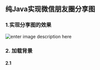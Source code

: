 纯Java实现微信朋友圈分享图
-------------------------------------
### 1.实现分享图的效果
![enter image description here](https://lh3.googleusercontent.com/u5Ee3nhBzzBMp58ONj51Z561R4kJ9SS-0BmnZvsxCZF0B0LEUWNYDfI-8amHcTONEXxrZzmhFS8 "朋友圈分享图")

### 2. 加载背景
#### 2.1

<!--stackedit_data:
eyJoaXN0b3J5IjpbLTIxMDM2ODU2OSwtNjUwNTUwMTI0LC0xND
c2ODkyNTkyLC0yMjcxMTYzODJdfQ==
-->
